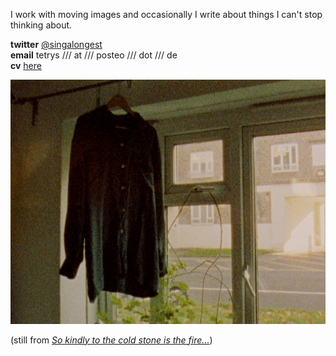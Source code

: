 I work with moving images and occasionally I write about things I can't stop thinking about.  
  
**twitter** [@singalongest](https://twitter.com/singalongest)  
**email** tetrys /// at /// posteo /// dot /// de  
**cv** [here](https://www.rastko.co.uk/cv/)
  
![](images/kindly.png)

(still from [_So kindly to the cold stone is the fire..._](https://vimeo.com/660201404/4751f51044))  
